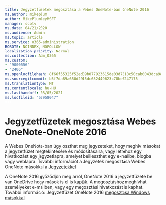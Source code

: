 ```yaml
---
title: Jegyzetfüzetek megosztása a Webes OneNote-ban OneNote 2016
ms.author: mikeplum
author: MikePlumleyMSFT
manager: scotv
ms.date: 04/21/2020
ms.audience: Admin
ms.topic: article
ms.service: o365-administration
ROBOTS: NOINDEX, NOFOLLOW
localization_priority: Normal
ms.collection: Adm_O365
ms.custom:
- "9000556"
- "2406"
ms.openlocfilehash: 8f66f55325f52ed89b077923615de03d7818c50cab0043dca98aadca3e725bc8
ms.sourcegitcommit: b5f7da89a650d2915dc652449623c78be6247175
ms.translationtype: MT
ms.contentlocale: hu-HU
ms.lasthandoff: 08/05/2021
ms.locfileid: "53958047"
---
```

# <a name="share-notebooks-in-onenote-for-the-web-or-onenote-2016"></a>Jegyzetfüzetek megosztása Webes OneNote-OneNote 2016

A Webes OneNote-ban úgy oszthat meg jegyzeteket, hogy meghív másokat a jegyzetfüzet megtekintésére és módosításaira, vagy létrehoz egy hivatkozást egy jegyzetlapra, amelyet beilleszthet egy e-mailbe, blogba vagy weblapra. További információt a Jegyzetek megosztása Webes OneNote másokkal a [Jegyzetekkel](https://support.office.com/article/D3481FBE-E06C-4883-B7E9-B2EE9F38AED3)

A OneNote 2016 győződjön meg arról, OneNote 2016 a jegyzetfüzete be van OneDrive hogy mások is el is kapják. A megosztáshoz meghívhat személyeket e-mailben, vagy egy megosztási hivatkozást is kaphat. További információ: Jegyzetfüzet OneNote 2016 [megosztása Windows másokkal](https://support.office.com/article/d14b6033-7a95-4536-9216-bb0a5e0f8285)